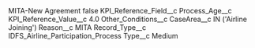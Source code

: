 <?xml version="1.0" encoding="UTF-8"?>
<CustomMetadata xmlns="http://soap.sforce.com/2006/04/metadata" xmlns:xsi="http://www.w3.org/2001/XMLSchema-instance" xmlns:xsd="http://www.w3.org/2001/XMLSchema">
    <label>MITA-New Agreement</label>
    <protected>false</protected>
    <values>
        <field>KPI_Reference_Field__c</field>
        <value xsi:type="xsd:string">Process_Age__c</value>
    </values>
    <values>
        <field>KPI_Reference_Value__c</field>
        <value xsi:type="xsd:double">4.0</value>
    </values>
    <values>
        <field>Other_Conditions__c</field>
        <value xsi:type="xsd:string">CaseArea__c IN (&apos;Airline Joining&apos;)</value>
    </values>
    <values>
        <field>Reason__c</field>
        <value xsi:type="xsd:string">MITA</value>
    </values>
    <values>
        <field>Record_Type__c</field>
        <value xsi:type="xsd:string">IDFS_Airline_Participation_Process</value>
    </values>
    <values>
        <field>Type__c</field>
        <value xsi:type="xsd:string">Medium</value>
    </values>
</CustomMetadata>
